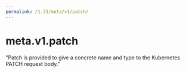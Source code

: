 ```yaml
---
permalink: /1.31/meta/v1/patch/
---
```


# meta.v1.patch

"Patch is provided to give a concrete name and type to the Kubernetes PATCH request body."